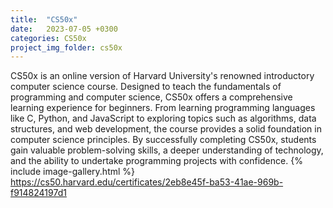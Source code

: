 ```yaml
---
title:  "CS50x"
date:   2023-07-05 +0300
categories: CS50x
project_img_folder: cs50x
---
```

CS50x is an online version of Harvard University's renowned introductory computer science course. Designed to teach the fundamentals of programming and computer science, CS50x offers a comprehensive learning experience for beginners. From learning programming languages like C, Python, and JavaScript to exploring topics such as algorithms, data structures, and web development, the course provides a solid foundation in computer science principles. By successfully completing CS50x, students gain valuable problem-solving skills, a deeper understanding of technology, and the ability to undertake programming projects with confidence.
{% include image-gallery.html %}
<a href="https://cs50.harvard.edu/certificates/2eb8e45f-ba53-41ae-969b-f914824197d1">https://cs50.harvard.edu/certificates/2eb8e45f-ba53-41ae-969b-f914824197d1</a>